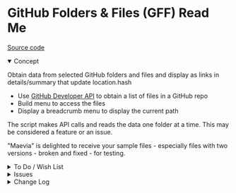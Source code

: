 # GitHub Folders & Files (GFF) Read Me

[Source code]( https://github.com/ladybug-tools/spider-gbxml-fixer/tree/master/r0-4-0/gff-github-folder-files )

<details open >

<summary>Concept</summary>

Obtain data from selected GitHub folders and files and display as links in details/summary that update location.hash


* Use [GitHub Developer API]( https://developer.github.com/v3/ ) to obtain a list of files in a GitHub repo
* Build menu to access the files
* Display a breadcrumb menu to display the current path

The script makes API calls and reads the data one folder at a time. This may be considered a feature or an issue.

"Maevia" is delighted to receive your sample files - especially files with two versions - broken and fixed - for testing.

</details>

<details>

<summary>To Do / Wish List</summary>

* 2019-07-20 ~ Theo ~ Source files need better attributions
* 2019-05-31 ~ Theo ~ Menu code to be simplified

</details>

<details>

<summary>Issues</summary>


</details>

<details>

<summary>Change Log</summary>

### 2019-07-20 ~ Theo

GFF 0.17.00-0gff

* R - GFF.js: Drop link to individual files
* C - GFF.js: Add links to source files
* F - GFF.js: Add link to help
* C - GFF.js: Update text params
* C - GFF.md: Add text

### 2019-05-31 ~ Theo

* B - GFF.js: Comment console.log
* C - GFF: Update readme

### 2019-05-29 ~ Theo

* F - First commit

</details>